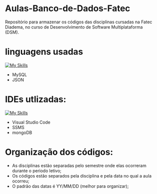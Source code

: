 # Aulas-Banco-de-Dados-Fatec
 Repositório para armazenar os códigos das disciplinas cursadas na Fatec Diadema, no curso de Desenvolvimento de Software Multiplataforma (DSM).

# linguagens usadas
[![My Skills](https://skillicons.dev/icons?i=mysql,js&theme=light&perline=3)](https://skillicons.dev)
- MySQL
- JSON

# IDEs utlizadas:
[![My Skills](https://skillicons.dev/icons?i=mysql,vscode,mongodb)](https://skillicons.dev)
- Visual Studio Code
- SSMS
- mongoDB

# Organização dos códigos:
- As disciplinas estão separadas pelo semestre onde elas ocorreram durante o periodo letivo;
- Os códigos estão separados pela disciplina e pela data no qual a aula ocorreu;
- O padrão das datas é YY/MM/DD (melhor para organizar);
